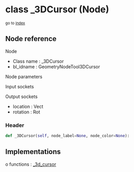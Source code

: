 # class _3DCursor (Node)

<sub>go to [index](/docs/index.md)</sub>

## Node reference

Node
 - Class name : _3DCursor
 - bl_idname : GeometryNodeTool3DCursor

Node parameters

Input sockets

Output sockets
 - location : Vect
 - rotation : Rot

### Header

``` python
def _3DCursor(self, node_label=None, node_color=None):
```

## Implementations

o functions : [_3d_cursor](/docs/GeoNodes_classes/_3d_cursor.md)

